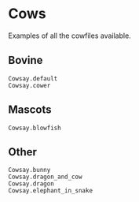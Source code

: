 # Cows

Examples of all the cowfiles available.

## Bovine

```@docs
Cowsay.default
Cowsay.cower
```

## Mascots

```@docs
Cowsay.blowfish
```

## Other

```@docs
Cowsay.bunny
Cowsay.dragon_and_cow
Cowsay.dragon
Cowsay.elephant_in_snake
```
